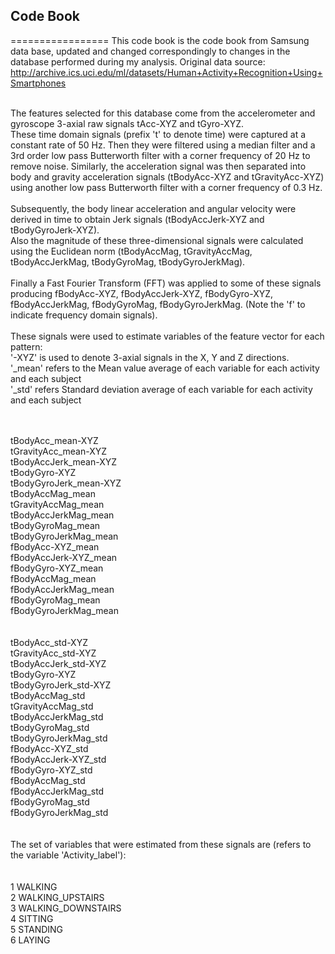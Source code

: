 ## Code Book <br />
=================
This code book is the code book from Samsung data base, updated and changed correspondingly to changes in the database performed during my analysis. Original data source:<br /> 
http://archive.ics.uci.edu/ml/datasets/Human+Activity+Recognition+Using+Smartphones <br />


<br />
The features selected for this database come from the accelerometer and gyroscope 3-axial raw signals tAcc-XYZ and tGyro-XYZ. <br />
These time domain signals (prefix 't' to denote time) were captured at a constant rate of 50 Hz. Then they were filtered using a median filter and a 3rd order low pass Butterworth filter with a corner frequency of 20 Hz to remove noise. Similarly, the acceleration signal was then separated into body and gravity acceleration 
signals (tBodyAcc-XYZ and tGravityAcc-XYZ) using another low pass Butterworth filter with a corner frequency of 0.3 Hz. <br />
<br />
Subsequently, the body linear acceleration and angular velocity were derived in time to obtain Jerk signals (tBodyAccJerk-XYZ and tBodyGyroJerk-XYZ). <br />
Also the magnitude of these three-dimensional signals were calculated using the Euclidean norm (tBodyAccMag, tGravityAccMag, tBodyAccJerkMag, tBodyGyroMag, tBodyGyroJerkMag). <br />
<br />
Finally a Fast Fourier Transform (FFT) was applied to some of these signals producing fBodyAcc-XYZ, fBodyAccJerk-XYZ, fBodyGyro-XYZ, fBodyAccJerkMag, fBodyGyroMag, fBodyGyroJerkMag. (Note the 'f' to indicate frequency domain signals). <br />
<br />
These signals were used to estimate variables of the feature vector for each pattern:  <br />
'-XYZ' is used to denote 3-axial signals in the X, Y and Z directions.<br />
'_mean' refers to the Mean value average of each variable for each activity and each subject<br />
'_std' refers Standard deviation average of each variable for each activity and each subject <br />
<br />
<br />

tBodyAcc_mean-XYZ    <br />
tGravityAcc_mean-XYZ<br />
tBodyAccJerk_mean-XYZ<br />
tBodyGyro-XYZ<br />
tBodyGyroJerk_mean-XYZ<br />
tBodyAccMag_mean<br />
tGravityAccMag_mean<br />
tBodyAccJerkMag_mean<br />
tBodyGyroMag_mean<br />
tBodyGyroJerkMag_mean<br />
fBodyAcc-XYZ_mean<br />
fBodyAccJerk-XYZ_mean<br />
fBodyGyro-XYZ_mean<br />
fBodyAccMag_mean<br />
fBodyAccJerkMag_mean<br />
fBodyGyroMag_mean<br />
fBodyGyroJerkMag_mean<br />
<br /><br />
tBodyAcc_std-XYZ    <br />
tGravityAcc_std-XYZ<br />
tBodyAccJerk_std-XYZ<br />
tBodyGyro-XYZ<br />
tBodyGyroJerk_std-XYZ<br />
tBodyAccMag_std<br />
tGravityAccMag_std<br />
tBodyAccJerkMag_std<br />
tBodyGyroMag_std<br />
tBodyGyroJerkMag_std<br />
fBodyAcc-XYZ_std<br />
fBodyAccJerk-XYZ_std<br />
fBodyGyro-XYZ_std<br />
fBodyAccMag_std<br />
fBodyAccJerkMag_std<br />
fBodyGyroMag_std<br />
fBodyGyroJerkMag_std<br />
<br /><br />
The set of variables that were estimated from these signals are (refers to the variable 'Activity_label'): <br />
<br /><br />
1 WALKING<br />
2 WALKING_UPSTAIRS<br />
3 WALKING_DOWNSTAIRS<br />
4 SITTING<br />
5 STANDING<br />
6 LAYING<br />
<br />
<br />
